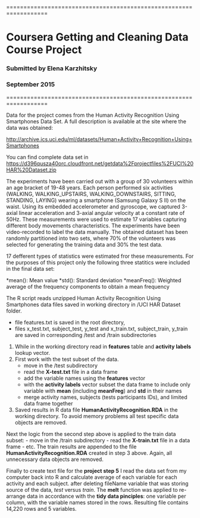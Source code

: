 ==================================================================
#	Coursera Getting and Cleaning Data Course Project
###	Submitted by Elena Karzhitsky
###	September 2015
==================================================================

Data for the project comes from the Human Activity Recognition Using Smartphones Data Set.  A full description is available at the site where the data was obtained:

http://archive.ics.uci.edu/ml/datasets/Human+Activity+Recognition+Using+Smartphones

You can find complete data set in
https://d396qusza40orc.cloudfront.net/getdata%2Fprojectfiles%2FUCI%20HAR%20Dataset.zip 

The experiments have been carried out with a group of 30 volunteers within an age bracket of 19-48 years. Each person performed six activities (WALKING, WALKING_UPSTAIRS, WALKING_DOWNSTAIRS, SITTING, STANDING, LAYING) wearing a smartphone (Samsung Galaxy S II) on the waist. Using its embedded accelerometer and gyroscope, we captured 3-axial linear acceleration and 3-axial angular velocity at a constant rate of 50Hz. These measurements were used to estimate 17 variables capturing different body movements characteristics.  The experiments have been video-recorded to label the data manually. The obtained dataset has been randomly partitioned into two sets, where 70% of the volunteers was selected for generating the training data and 30% the test data.

17 defferent types of statistics were estimated fror these measurements.  For the purposes of this project only the following three statitics were included in the final data set:

*mean(): Mean value
*std(): Standard deviation
*meanFreq(): Weighted average of the frequency components to obtain a mean frequency



The R script reads unzipped Human Activity Recognition Using Smartphones data files saved in working directory in /UCI HAR Dataset folder.
-  file features.txt is saved in the root directory, 
-  files x_test.txt, subject_test, y_test and x_train.txt, subject_train, y_train are saved in corresponding /test and /train subdirectories

1.	While in the working directory read in **features** table and **activity labels** lookup vector.
2.	First work with the test subset of the data.  
	- move in the /test subdirectory
	- read the **X-test.txt** file in a data frame
	- add the variable names using the **features** vector 
	- with the **activity labels** vector subset the data frame to include only variable with **mean** (including **meanFreg**) and **std** in their names
	- merge activity names, subjects (tests participants IDs), and limited data frame together
3.	Saved results in R data file **HumanActivityRecognition.RDA** in the working directory.  To avoid memory problems all test specific data objects are removed.  

Next the logic from the second step above is applied to the train data subset: 
	- move in the /train subdirectory
	- read the **X-train.txt** file in a data frame
	- etc.
The train results are appended to the file **HumanActivityRecognition.RDA** created in step 3 above.  Again, all unnecessary data objects are removed.

Finally to create text file for the **project step 5** I read the data set from my computer back into R and calculate average of each variable for each activity and each subject.  after deleting fileName variable that was storing source of the data, *test* versus *train*.  The **melt** function was applied to re-arrange data in accordance with the **tidy data pinciples**: one variable per column, with the variable names stored in the rows.  Resulting file contains 14,220 rows and 5 variables.  